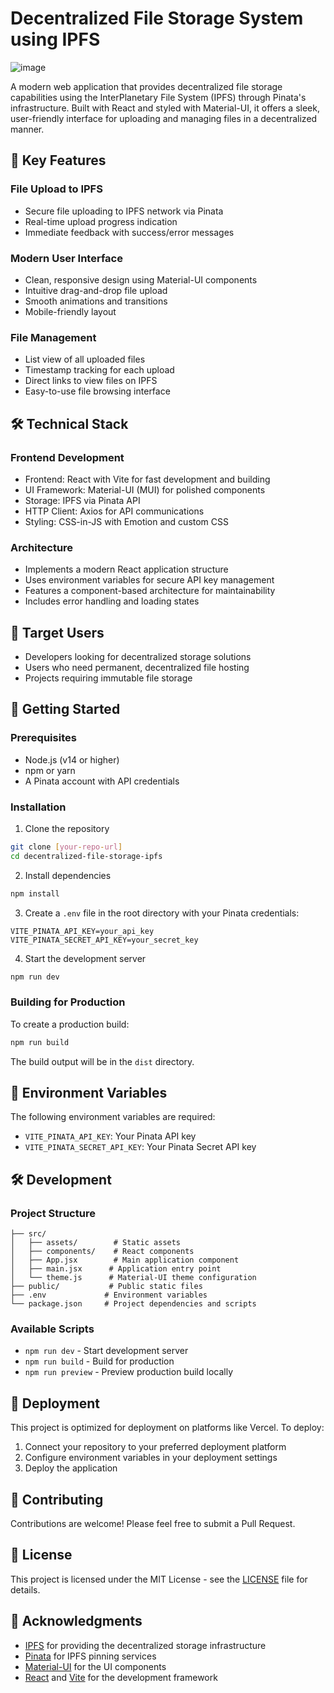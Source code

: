 # Decentralized File Storage System using IPFS

![image](https://github.com/user-attachments/assets/0793de3b-08a1-453d-8b62-eddf7ceeb227)

A modern web application that provides decentralized file storage capabilities using the InterPlanetary File System (IPFS) through Pinata's infrastructure. Built with React and styled with Material-UI, it offers a sleek, user-friendly interface for uploading and managing files in a decentralized manner.

## 🚀 Key Features

### File Upload to IPFS
- Secure file uploading to IPFS network via Pinata
- Real-time upload progress indication
- Immediate feedback with success/error messages

### Modern User Interface
- Clean, responsive design using Material-UI components
- Intuitive drag-and-drop file upload
- Smooth animations and transitions
- Mobile-friendly layout

### File Management
- List view of all uploaded files
- Timestamp tracking for each upload
- Direct links to view files on IPFS
- Easy-to-use file browsing interface

## 🛠️ Technical Stack

### Frontend Development
- Frontend: React with Vite for fast development and building
- UI Framework: Material-UI (MUI) for polished components
- Storage: IPFS via Pinata API
- HTTP Client: Axios for API communications
- Styling: CSS-in-JS with Emotion and custom CSS

### Architecture
- Implements a modern React application structure
- Uses environment variables for secure API key management
- Features a component-based architecture for maintainability
- Includes error handling and loading states

## 👥 Target Users
- Developers looking for decentralized storage solutions
- Users who need permanent, decentralized file hosting
- Projects requiring immutable file storage

## 🚦 Getting Started

### Prerequisites
- Node.js (v14 or higher)
- npm or yarn
- A Pinata account with API credentials

### Installation

1. Clone the repository
```bash
git clone [your-repo-url]
cd decentralized-file-storage-ipfs
```

2. Install dependencies
```bash
npm install
```

3. Create a `.env` file in the root directory with your Pinata credentials:
```env
VITE_PINATA_API_KEY=your_api_key
VITE_PINATA_SECRET_API_KEY=your_secret_key
```

4. Start the development server
```bash
npm run dev
```

### Building for Production

To create a production build:
```bash
npm run build
```

The build output will be in the `dist` directory.

## 🔑 Environment Variables

The following environment variables are required:

- `VITE_PINATA_API_KEY`: Your Pinata API key
- `VITE_PINATA_SECRET_API_KEY`: Your Pinata Secret API key

## 🛠️ Development

### Project Structure
```
├── src/
│   ├── assets/        # Static assets
│   ├── components/    # React components
│   ├── App.jsx        # Main application component
│   ├── main.jsx      # Application entry point
│   └── theme.js      # Material-UI theme configuration
├── public/           # Public static files
├── .env             # Environment variables
└── package.json     # Project dependencies and scripts
```

### Available Scripts

- `npm run dev` - Start development server
- `npm run build` - Build for production
- `npm run preview` - Preview production build locally

## 🚀 Deployment

This project is optimized for deployment on platforms like Vercel. To deploy:

1. Connect your repository to your preferred deployment platform
2. Configure environment variables in your deployment settings
3. Deploy the application

## 🤝 Contributing

Contributions are welcome! Please feel free to submit a Pull Request.

## 📄 License

This project is licensed under the MIT License - see the [LICENSE](LICENSE) file for details.

## 🙏 Acknowledgments

- [IPFS](https://ipfs.io/) for providing the decentralized storage infrastructure
- [Pinata](https://pinata.cloud/) for IPFS pinning services
- [Material-UI](https://mui.com/) for the UI components
- [React](https://reactjs.org/) and [Vite](https://vitejs.dev/) for the development framework
